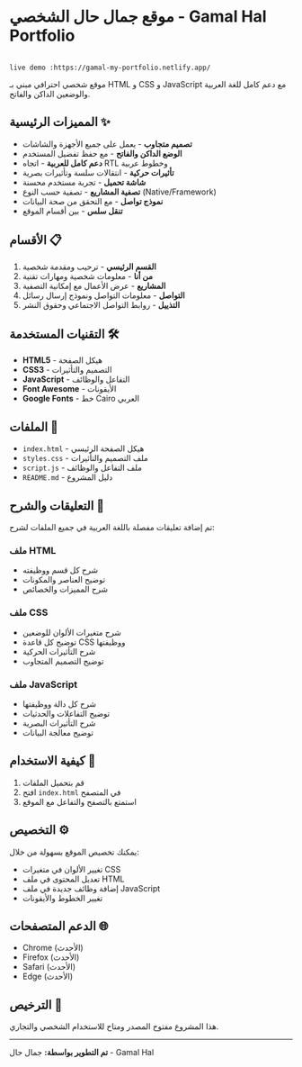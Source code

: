 # موقع جمال حال الشخصي - Gamal Hal Portfolio

                                                                                          live demo :https://gamal-my-portfolio.netlify.app/


موقع شخصي احترافي مبني بـ HTML و CSS و JavaScript مع دعم كامل للغة العربية والوضعين الداكن والفاتح.

## المميزات الرئيسية ✨

- **تصميم متجاوب** - يعمل على جميع الأجهزة والشاشات
- **الوضع الداكن والفاتح** - مع حفظ تفضيل المستخدم
- **دعم كامل للعربية** - اتجاه RTL وخطوط عربية
- **تأثيرات حركية** - انتقالات سلسة وتأثيرات بصرية
- **شاشة تحميل** - تجربة مستخدم محسنة
- **تصفية المشاريع** - تصفية حسب النوع (Native/Framework)
- **نموذج تواصل** - مع التحقق من صحة البيانات
- **تنقل سلس** - بين أقسام الموقع

## الأقسام 📋

1. **القسم الرئيسي** - ترحيب ومقدمة شخصية
2. **من أنا** - معلومات شخصية ومهارات تقنية
3. **المشاريع** - عرض الأعمال مع إمكانية التصفية
4. **التواصل** - معلومات التواصل ونموذج إرسال رسائل
5. **التذييل** - روابط التواصل الاجتماعي وحقوق النشر

## التقنيات المستخدمة 🛠️

- **HTML5** - هيكل الصفحة
- **CSS3** - التصميم والتأثيرات
- **JavaScript** - التفاعل والوظائف
- **Font Awesome** - الأيقونات
- **Google Fonts** - خط Cairo العربي

## الملفات 📁

- `index.html` - هيكل الصفحة الرئيسي
- `styles.css` - ملف التصميم والتأثيرات
- `script.js` - ملف التفاعل والوظائف
- `README.md` - دليل المشروع

## التعليقات والشرح 📝

تم إضافة تعليقات مفصلة باللغة العربية في جميع الملفات لشرح:

### ملف HTML

- شرح كل قسم ووظيفته
- توضيح العناصر والمكونات
- شرح المميزات والخصائص

### ملف CSS

- شرح متغيرات الألوان للوضعين
- توضيح كل قاعدة CSS ووظيفتها
- شرح التأثيرات الحركية
- توضيح التصميم المتجاوب

### ملف JavaScript

- شرح كل دالة ووظيفتها
- توضيح التفاعلات والحدثيات
- شرح التأثيرات البصرية
- توضيح معالجة البيانات

## كيفية الاستخدام 🚀

1. قم بتحميل الملفات
2. افتح `index.html` في المتصفح
3. استمتع بالتصفح والتفاعل مع الموقع

## التخصيص ⚙️

يمكنك تخصيص الموقع بسهولة من خلال:

- تغيير الألوان في متغيرات CSS
- تعديل المحتوى في ملف HTML
- إضافة وظائف جديدة في ملف JavaScript
- تغيير الخطوط والأيقونات

## الدعم المتصفحات 🌐

- Chrome (الأحدث)
- Firefox (الأحدث)
- Safari (الأحدث)
- Edge (الأحدث)

## الترخيص 📄

هذا المشروع مفتوح المصدر ومتاح للاستخدام الشخصي والتجاري.

---

**تم التطوير بواسطة:** جمال حال - Gamal Hal  


